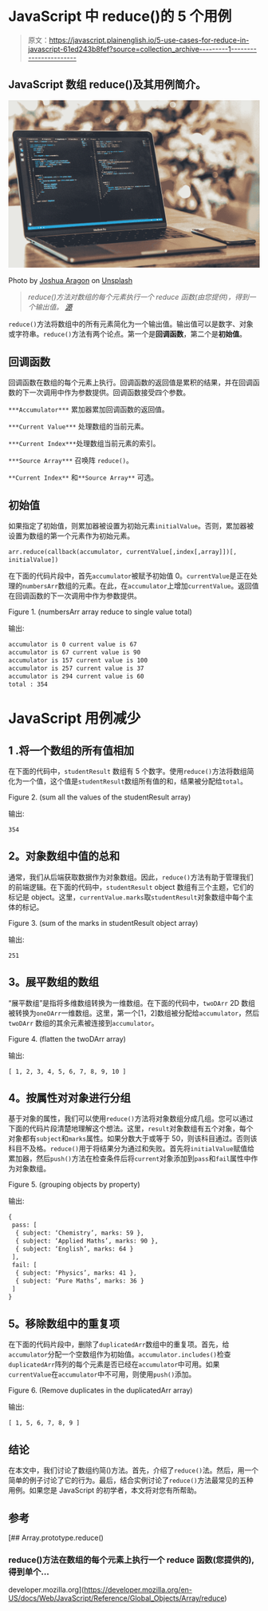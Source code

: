 # JavaScript 中 reduce()的 5 个用例

> 原文：<https://javascript.plainenglish.io/5-use-cases-for-reduce-in-javascript-61ed243b8fef?source=collection_archive---------1----------------------->

## JavaScript 数组 reduce()及其用例简介。

![](img/cb9aa29a90db763ce3d25ebc249fdb63.png)

Photo by [Joshua Aragon](https://unsplash.com/@goshua13?utm_source=medium&utm_medium=referral) on [Unsplash](https://unsplash.com?utm_source=medium&utm_medium=referral)

> *reduce()方法对数组的每个元素执行一个 reduce 函数(由您提供)，得到一个输出值。* [*源*](https://developer.mozilla.org/en-US/docs/Web/JavaScript/Reference/Global_Objects/Array/reduce)

`reduce()`方法将数组中的所有元素简化为一个输出值。输出值可以是数字、对象或字符串。`reduce()`方法有两个论点。第一个是**回调函数**，第二个是**初始值**。

## **回调函数**

回调函数在数组的每个元素上执行。回调函数的返回值是累积的结果，并在回调函数的下一次调用中作为参数提供。回调函数接受四个参数。

`***Accumulator***`
累加器累加回调函数的返回值。

`***Current Value***`
处理数组的当前元素。

`***Current Index***`处理数组当前元素的索引。

`***Source Array***`
召唤阵 `reduce()`。

`**Current Index**` 和`**Source Array**` 可选。

## **初始值**

如果指定了初始值，则累加器被设置为初始元素`initialValue`。否则，累加器被设置为数组的第一个元素作为初始元素。

```
arr.reduce(callback(accumulator, currentValue[,index[,array]])[, initialValue])
```

在下面的代码片段中，首先`accumulator`被赋予初始值 0。`currentValue`是正在处理的`numbersArr`数组的元素。在此，在`accumulator`上增加`currentValue`。返回值在回调函数的下一次调用中作为参数提供。

Figure 1\. (numbersArr array reduce to single value total)

输出:

```
accumulator is 0 current value is 67
accumulator is 67 current value is 90
accumulator is 157 current value is 100
accumulator is 257 current value is 37
accumulator is 294 current value is 60
total : 354
```

# **JavaScript 用例减少**

## **1 .将一个数组的所有值相加**

在下面的代码中，`studentResult` 数组有 5 个数字。使用`reduce()`方法将数组简化为一个值，这个值是`studentResult`数组所有值的和，结果被分配给`total`。

Figure 2\. (sum all the values of the studentResult array)

输出:

```
354
```

## **2。对象数组中值的总和**

通常，我们从后端获取数据作为对象数组。因此，`reduce()`方法有助于管理我们的前端逻辑。在下面的代码中，`studentResult` object 数组有三个主题，它们的标记是 object。这里，`currentValue.marks`取`studentResult`对象数组中每个主体的标记。

Figure 3\. (sum of the marks in studentResult object array)

输出:

```
251
```

## **3。展平数组的数组**

“展平数组”是指将多维数组转换为一维数组。在下面的代码中，`twoDArr` 2D 数组被转换为`oneDArr`一维数组。这里，第一个[1，2]数组被分配给`accumulator`，然后`twoDArr` 数组的其余元素被连接到`accumulator`。

Figure 4\. (flatten the twoDArr array)

输出:

```
[ 1, 2, 3, 4, 5, 6, 7, 8, 9, 10 ]
```

## **4。按属性对对象进行分组**

基于对象的属性，我们可以使用`reduce()`方法将对象数组分成几组。您可以通过下面的代码片段清楚地理解这个想法。这里，`result`对象数组有五个对象，每个对象都有`subject`和`marks`属性。如果分数大于或等于 50，则该科目通过。否则该科目不及格。`reduce()`用于将结果分为通过和失败。首先将`initialValue`赋值给累加器，然后`push()`方法在检查条件后将`current`对象添加到`pass`和`fail`属性中作为对象数组。

Figure 5\. (grouping objects by property)

输出:

```
{
 pass: [
  { subject: ‘Chemistry’, marks: 59 },
  { subject: ‘Applied Maths’, marks: 90 },
  { subject: ‘English’, marks: 64 }
 ],
 fail: [
  { subject: ‘Physics’, marks: 41 },
  { subject: ‘Pure Maths’, marks: 36 }
 ]
}
```

## **5。移除数组中的重复项**

在下面的代码片段中，删除了`duplicatedArr`数组中的重复项。首先，给`accumulator`分配一个空数组作为初始值。`accumulator.includes()`检查`duplicatedArr`阵列的每个元素是否已经在`accumulator`中可用。如果`currentValue`在`accumulator`中不可用，则使用`push()`添加。

Figure 6\. (Remove duplicates in the duplicatedArr array)

输出:

```
[ 1, 5, 6, 7, 8, 9 ]
```

## **结论**

在本文中，我们讨论了数组约简()方法。首先，介绍了`reduce()`法。然后，用一个简单的例子讨论了它的行为。最后，结合实例讨论了`reduce()`方法最常见的五种用例。如果您是 JavaScript 的初学者，本文将对您有所帮助。

## **参考**

[](https://developer.mozilla.org/en-US/docs/Web/JavaScript/Reference/Global_Objects/Array/reduce) [## Array.prototype.reduce()

### reduce()方法在数组的每个元素上执行一个 reduce 函数(您提供的),得到单个…

developer.mozilla.org](https://developer.mozilla.org/en-US/docs/Web/JavaScript/Reference/Global_Objects/Array/reduce)